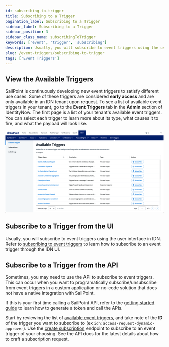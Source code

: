 ```yaml
---
id: subscribing-to-trigger
title: Subscribing to a Trigger
pagination_label: Subscribing to a Trigger
sidebar_label: Subscribing to a Trigger
sidebar_position: 3
sidebar_class_name: subscribingToTrigger
keywords: ['event', 'trigger', 'subscribing']
description: Usually, you will subscribe to event triggers using the user interface in IDN. Refer to subscribing to event triggers to learn how to subscribe to an event trigger through the IDN UI.
slug: /event-triggers/subscribing-to-trigger
tags: ['Event Triggers']
---
```


## View the Available Triggers

SailPoint is continuously developing new event triggers to satisfy different use cases. Some of these triggers are considered **early access** and are only available in an IDN tenant upon request. To see a list of available event triggers in your tenant, go to the **Event Triggers** tab in the **Admin** section of IdentityNow. The first page is a list of your tenant's available event triggers. You can select each trigger to learn more about its type, what causes it to fire, and what the payload will look like.

![Available triggers](./img/available-triggers.png)

## Subscribe to a Trigger from the UI

Usually, you will subscribe to event triggers using the user interface in IDN. Refer to [subscribing to event triggers](https://documentation.sailpoint.com/saas/help/common/event_triggers.html#subscribing-to-event-triggers) to learn how to subscribe to an event trigger through the IDN UI.

## Subscribe to a Trigger from the API

Sometimes, you may need to use the API to subscribe to event triggers. This can occur when you want to programatically subscribe/unsubscribe from event triggers in a custom application or no-code solution that does not have a native integration with SailPoint.

If this is your first time calling a SailPoint API, refer to the [getting started guide](../../api/getting-started.md) to learn how to generate a token and call the APIs.

Start by reviewing the list of [available event triggers](/idn/api/beta/triggers#available-event-triggers), and take note of the **ID** of the trigger you want to subscribe to (ex `idn:access-request-dynamic-approver`). Use the [create subscription](/idn/api/beta/create-subscription) endpoint to subscribe to an event trigger of your choosing. See the API docs for the latest details about how to craft a subscription request.

